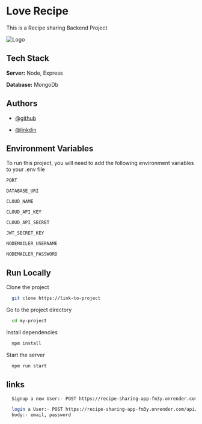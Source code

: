 
# Love Recipe

This is a Recipe sharing Backend Project


![Logo](https://th.bing.com/th/id/OIP.Ze16jwR8GSm6HEQUOF7JBQAAAA?rs=1&pid=ImgDetMain)


## Tech Stack

**Server:** Node, Express

**Database:** MongoDb


## Authors

- [@github](https://github.com/Samiran2004)

- [@linkdin](www.linkedin.com/in/samiransamanta)
## Environment Variables

To run this project, you will need to add the following environment variables to your .env file

`PORT`

`DATABASE_URI`

`CLOUD_NAME`

`CLOUD_API_KEY`

`CLOUD_API_SECRET`

`JWT_SECRET_KEY`

`NODEMAILER_USERNAME`

`NODEMAILER_PASSWORD`
## Run Locally

Clone the project

```bash
  git clone https://link-to-project
```

Go to the project directory

```bash
  cd my-project
```

Install dependencies

```bash
  npm install
```

Start the server

```bash
  npm run start
```


## links

```bash
  Signup a new User:- POST https://recipe-sharing-app-fm3y.onrender.com/api/user/signup
```

```bash
  login a User:- POST https://recipe-sharing-app-fm3y.onrender.com/api/user/login
  body:- email, password
```